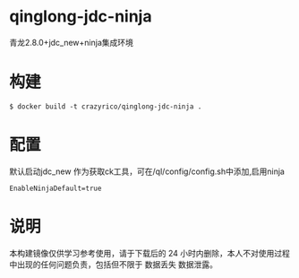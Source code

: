 # qinglong-jdc-ninja
青龙2.8.0+jdc_new+ninja集成环境


# 构建
```shell
$ docker build -t crazyrico/qinglong-jdc-ninja .
```

# 配置
默认启动jdc_new 作为获取ck工具，可在/ql/config/config.sh中添加,启用ninja
```shell
EnableNinjaDefault=true
```

# 说明
本构建镜像仅供学习参考使用，请于下载后的 24 小时内删除，本人不对使用过程中出现的任何问题负责，包括但不限于 数据丢失 数据泄露。
